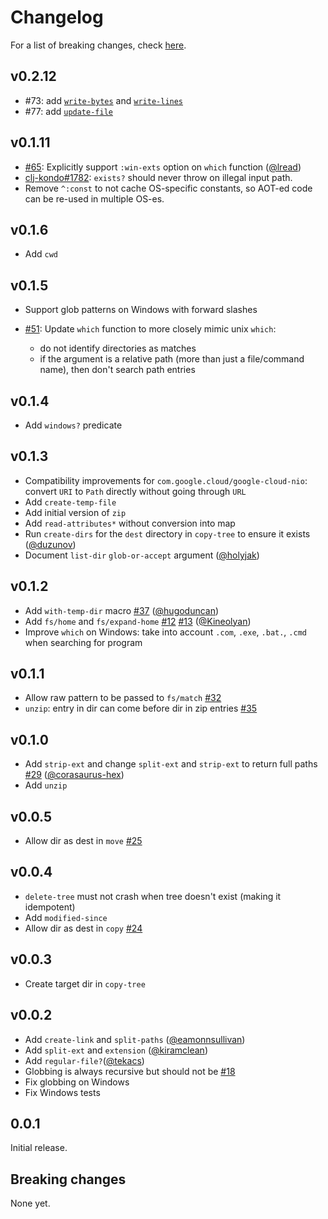 # Changelog

For a list of breaking changes, check [here](#breaking-changes).

## v0.2.12

- #73: add [`write-bytes`](https://github.com/babashka/fs/blob/master/API.md#babashka.fs/write-bytes) and [`write-lines`](https://github.com/babashka/fs/blob/master/API.md#babashka.fs/write-lines)
- #77: add [`update-file`](https://github.com/babashka/fs/blob/master/API.md#babashka.fs/update-file)

## v0.1.11

- [#65](https://github.com/babashka/fs/issues/65): Explicitly support `:win-exts` option on `which` function ([@lread](https://github.com/lread))
- [clj-kondo#1782](https://github.com/clj-kondo/clj-kondo/issues/1782): `exists?` should never throw on illegal input path.
- Remove `^:const` to not cache OS-specific constants, so AOT-ed code can be
  re-used in multiple OS-es.

## v0.1.6

- Add `cwd`

## v0.1.5

- Support glob patterns on Windows with forward slashes

- [#51](https://github.com/babashka/fs/issues/51): Update `which` function to more closely mimic unix `which`:
  - do not identify directories as matches
  - if the argument is a relative path (more than just a file/command name), then don't search path entries

## v0.1.4

- Add `windows?` predicate

## v0.1.3

- Compatibility improvements for `com.google.cloud/google-cloud-nio`: convert
  `URI` to `Path` directly without going through `URL`
- Add `create-temp-file`
- Add initial version of `zip`
- Add `read-attributes*` without conversion into map
- Run `create-dirs` for the `dest` directory in `copy-tree` to ensure it exists ([@duzunov](https://github.com/duzunov))
- Document `list-dir` `glob-or-accept` argument ([@holyjak](https://github.com/holyjak))

## v0.1.2

- Add `with-temp-dir` macro [#37](https://github.com/babashka/fs/issues/37) ([@hugoduncan](https://github.com/hugoduncan))
- Add `fs/home` and `fs/expand-home` [#12](https://github.com/babashka/fs/issues/12) [#13](https://github.com/babashka/fs/issues/13) ([@Kineolyan](https://github.com/Kineolyan))
- Improve `which` on Windows: take into account `.com`, `.exe`, `.bat.`, `.cmd`
  when searching for program

## v0.1.1

- Allow raw pattern to be passed to `fs/match` [#32](https://github.com/babashka/fs/issues/32)
- `unzip`: entry in dir can come before dir in zip entries [#35](https://github.com/babashka/fs/issues/35)

## v0.1.0

- Add `strip-ext` and change `split-ext` and `strip-ext` to return full paths [#29](https://github.com/babashka/fs/issues/29) ([@corasaurus-hex](https://github.com/corasaurus-hex))
- Add `unzip`

## v0.0.5

- Allow dir as dest in `move` [#25](https://github.com/babashka/fs/issues/25)

## v0.0.4

- `delete-tree` must not crash when tree doesn't exist (making it idempotent)
- Add `modified-since`
- Allow dir as dest in `copy` [#24](https://github.com/babashka/fs/issues/24)

## v0.0.3

- Create target dir in `copy-tree`

## v0.0.2

- Add `create-link` and `split-paths` ([@eamonnsullivan](https://github.com/eamonnsullivan))
- Add `split-ext` and `extension` ([@kiramclean](https://github.com/kiramclean))
- Add `regular-file?`([@tekacs](https://github.com/tekacs))
- Globbing is always recursive but should not be [#18](https://github.com/babashka/fs/issues/18)
- Fix globbing on Windows
- Fix Windows tests

## 0.0.1

Initial release.

## Breaking changes

None yet.
